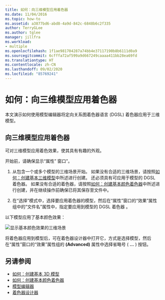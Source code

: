 ```yaml
---
title: 如何：向三维模型应用着色器
ms.date: 11/04/2016
ms.topic: how-to
ms.assetid: a3877bd6-abd8-4a9d-842c-6848b6c2f335
author: TerryGLee
ms.author: tglee
manager: jillfra
ms.workload:
- multiple
ms.openlocfilehash: 1f1ae981704287a74bb4e37117190b8b6111d0a9
ms.sourcegitcommit: 6cfffa72af599a9d667249caaaa411bb28ea69fd
ms.translationtype: HT
ms.contentlocale: zh-CN
ms.lasthandoff: 09/02/2020
ms.locfileid: "85769241"
---
```

# <a name="how-to-apply-a-shader-to-a-3d-model"></a>如何：向三维模型应用着色器

本文演示如何使用模型编辑器将定向关系图着色器语言 (DGSL) 着色器应用于三维模型。

## <a name="apply-a-shader-to-a-3d-model"></a>向三维模型应用着色器

可对三维模型应用着色效果，使其具有有趣的外观。

开始前，请确保显示“属性”  窗口”。

1. 从包含一个或多个模型的三维场景开始。 如果没有合适的三维场景，请按照[如何：创建基本三维模型](../designers/how-to-create-a-basic-3-d-model.md)中所述进行创建。 还必须具有可应用于模型的 DGSL 着色器。 如果没有合适的着色器，请按照[如何：创建基本颜色着色器](../designers/how-to-create-a-basic-color-shader.md)中所述进行创建，并在继续操作前确保已将其保存至文件中。

2. 在“选择”模式中，选择要应用着色器的模型，然后在“属性”窗口的“效果”属性组中的“文件名”属性中，指定要应用到模型的 DGSL 着色器     。

以下模型应用了基本颜色效果：

![显示基本颜色效果的三维场景](../designers/media/digit-3d-model-effect.png)

将着色器应用到模型后，可在着色器设计器中打开它，方式是选择模型，然后在“属性”窗口的“效果”属性组的 **(Advanced)** 属性中选择省略号 ( **...** ) 按钮。

## <a name="see-also"></a>另请参阅

- [如何：创建基本 3D 模型](../designers/how-to-create-a-basic-3-d-model.md)
- [如何：创建基本颜色着色器](../designers/how-to-create-a-basic-color-shader.md)
- [模型编辑器](../designers/model-editor.md)
- [着色器设计器](../designers/shader-designer.md)
